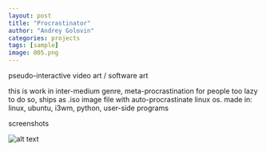```yaml
---
layout: post
title: "Procrastinator"
author: "Andrey Golovin"
categories: projects
tags: [sample]
image: 005.png
---
```


pseudo-interactive video art / software art

this is work in inter-medium genre, meta-procrastination for people too lazy to do so, ships as .iso image file with auto-procrastinate linux os.
made in: linux, ubuntu, i3wm, python, user-side programs

screenshots

![alt text](025.png "image")
